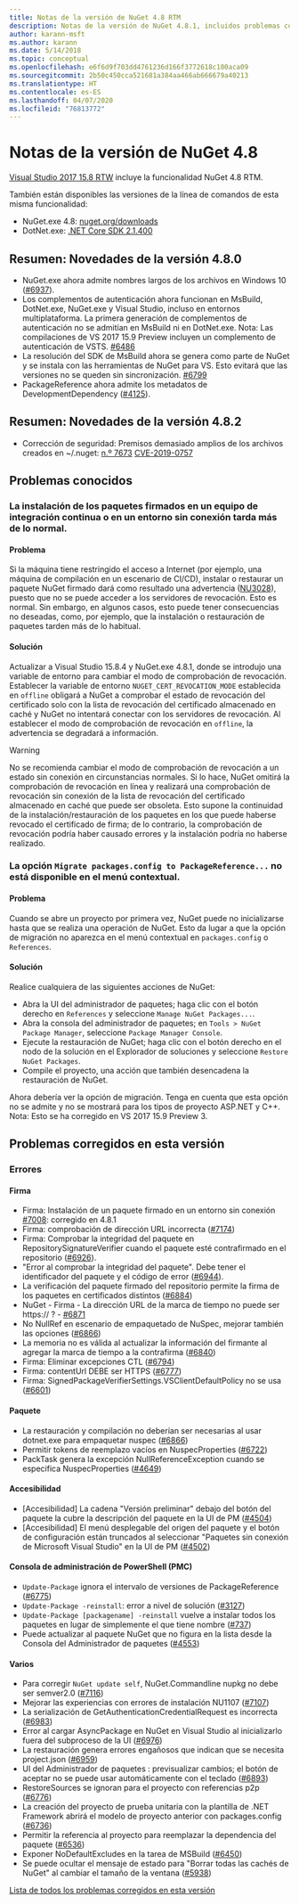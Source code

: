 ```yaml
---
title: Notas de la versión de NuGet 4.8 RTM
description: Notas de la versión de NuGet 4.8.1, incluidos problemas conocidos, correcciones de errores, características agregadas y DCR.
author: karann-msft
ms.author: karann
ms.date: 5/14/2018
ms.topic: conceptual
ms.openlocfilehash: e6f6d9f703dd4761236d166f3772618c100aca09
ms.sourcegitcommit: 2b50c450cca521681a384aa466ab666679a40213
ms.translationtype: HT
ms.contentlocale: es-ES
ms.lasthandoff: 04/07/2020
ms.locfileid: "76813772"
---
```

# <a name="nuget-48-release-notes"></a>Notas de la versión de NuGet 4.8

[Visual Studio 2017 15.8 RTW](https://www.visualstudio.com/news/releasenotes/vs2017-relnotes) incluye la funcionalidad NuGet 4.8 RTM.


También están disponibles las versiones de la línea de comandos de esta misma funcionalidad:
* NuGet.exe 4.8: [nuget.org/downloads](https://nuget.org/downloads)
* DotNet.exe: [.NET Core SDK 2.1.400](https://www.microsoft.com/net/download/visual-studio-sdks)


## <a name="summary-whats-new-in-480"></a>Resumen: Novedades de la versión 4.8.0
* NuGet.exe ahora admite nombres largos de los archivos en Windows 10 ([#6937](https://github.com/NuGet/Home/issues/6937)).
* Los complementos de autenticación ahora funcionan en MsBuild, DotNet.exe, NuGet.exe y Visual Studio, incluso en entornos multiplataforma. La primera generación de complementos de autenticación no se admitían en MsBuild ni en DotNet.exe. Nota: Las compilaciones de VS 2017 15.9 Preview incluyen un complemento de autenticación de VSTS. [#6486](https://github.com/NuGet/Home/issues/6486)
* La resolución del SDK de MsBuild ahora se genera como parte de NuGet y se instala con las herramientas de NuGet para VS. Esto evitará que las versiones no se queden sin sincronización. [#6799](https://github.com/NuGet/Home/issues/6799)
* PackageReference ahora admite los metadatos de DevelopmentDependency ([#4125](https://github.com/NuGet/Home/issues/4125)).

## <a name="summary-whats-new-in-482"></a>Resumen: Novedades de la versión 4.8.2

* Corrección de seguridad: Premisos demasiado amplios de los archivos creados en ~/.nuget: [n.º 7673](https://github.com/NuGet/Home/issues/7673) [CVE-2019-0757](https://portal.msrc.microsoft.com/en-us/security-guidance/advisory/CVE-2019-0757)

## <a name="known-issues"></a>Problemas conocidos
### <a name="installing-signed-packages-on-a-ci-machine-or-in-an-offline-environment-takes-longer-than-usual"></a>La instalación de los paquetes firmados en un equipo de integración continua o en un entorno sin conexión tarda más de lo normal.

#### <a name="issue"></a>Problema
Si la máquina tiene restringido el acceso a Internet (por ejemplo, una máquina de compilación en un escenario de CI/CD), instalar o restaurar un paquete NuGet firmado dará como resultado una advertencia ([NU3028](../reference/errors-and-warnings/nu3028.md)), puesto que no se puede acceder a los servidores de revocación. Esto es normal. Sin embargo, en algunos casos, esto puede tener consecuencias no deseadas, como, por ejemplo, que la instalación o restauración de paquetes tarden más de lo habitual.

#### <a name="workaround"></a>Solución
Actualizar a Visual Studio 15.8.4 y NuGet.exe 4.8.1, donde se introdujo una variable de entorno para cambiar el modo de comprobación de revocación.
Establecer la variable de entorno `NUGET_CERT_REVOCATION_MODE` establecida en `offline` obligará a NuGet a comprobar el estado de revocación del certificado solo con la lista de revocación del certificado almacenado en caché y NuGet no intentará conectar con los servidores de revocación. Al establecer el modo de comprobación de revocación en `offline`, la advertencia se degradará a información.

> [!Warning]
> No se recomienda cambiar el modo de comprobación de revocación a un estado sin conexión en circunstancias normales. Si lo hace, NuGet omitirá la comprobación de revocación en línea y realizará una comprobación de revocación sin conexión de la lista de revocación del certificado almacenado en caché que puede ser obsoleta. Esto supone la continuidad de la instalación/restauración de los paquetes en los que puede haberse revocado el certificado de firma; de lo contrario, la comprobación de revocación podría haber causado errores y la instalación podría no haberse realizado.

### <a name="the-migrate-packagesconfig-to-packagereference-option-is-not-available-in-the-right-click-context-menu"></a>La opción `Migrate packages.config to PackageReference...` no está disponible en el menú contextual.

#### <a name="issue"></a>Problema

Cuando se abre un proyecto por primera vez, NuGet puede no inicializarse hasta que se realiza una operación de NuGet. Esto da lugar a que la opción de migración no aparezca en el menú contextual en `packages.config` o `References`.

#### <a name="workaround"></a>Solución

Realice cualquiera de las siguientes acciones de NuGet:
* Abra la UI del administrador de paquetes; haga clic con el botón derecho en `References` y seleccione `Manage NuGet Packages...`.
* Abra la consola del administrador de paquetes; en `Tools > NuGet Package Manager`, seleccione `Package Manager Console`.
* Ejecute la restauración de NuGet; haga clic con el botón derecho en el nodo de la solución en el Explorador de soluciones y seleccione `Restore NuGet Packages`.
* Compile el proyecto, una acción que también desencadena la restauración de NuGet.

Ahora debería ver la opción de migración. Tenga en cuenta que esta opción no se admite y no se mostrará para los tipos de proyecto ASP.NET y C++.
Nota: Esto se ha corregido en VS 2017 15.9 Preview 3.

## <a name="issues-fixed-in-this-release"></a>Problemas corregidos en esta versión

### <a name="bugs"></a>Errores
#### <a name="signing"></a>Firma
* Firma: Instalación de un paquete firmado en un entorno sin conexión [#7008](https://github.com/NuGet/Home/issues/7008): corregido en 4.8.1
* Firma: comprobación de dirección URL incorrecta ([#7174](https://github.com/NuGet/Home/issues/7174))
* Firma: Comprobar la integridad del paquete en RepositorySignatureVerifier cuando el paquete esté contrafirmado en el repositorio ([#6926](https://github.com/NuGet/Home/issues/6926)).
* "Error al comprobar la integridad del paquete". Debe tener el identificador del paquete y el código de error ([#6944](https://github.com/NuGet/Home/issues/6944)).
* La verificación del paquete firmado del repositorio permite la firma de los paquetes en certificados distintos ([#6884](https://github.com/NuGet/Home/issues/6884))
* NuGet - Firma - La dirección URL de la marca de tiempo no puede ser https:// ? - [#6871](https://github.com/NuGet/Home/issues/6871)
* No NullRef en escenario de empaquetado de NuSpec, mejorar también las opciones ([#6866](https://github.com/NuGet/Home/issues/6866))
* La memoria no es válida al actualizar la información del firmante al agregar la marca de tiempo a la contrafirma ([#6840](https://github.com/NuGet/Home/issues/6840))
* Firma: Eliminar excepciones CTL ([#6794](https://github.com/NuGet/Home/issues/6794))
* Firma: contentUrl DEBE ser HTTPS ([#6777](https://github.com/NuGet/Home/issues/6777))
* Firma:  SignedPackageVerifierSettings.VSClientDefaultPolicy no se usa ([#6601](https://github.com/NuGet/Home/issues/6601))


#### <a name="pack"></a>Paquete
* La restauración y compilación no deberían ser necesarias al usar dotnet.exe para empaquetar nuspec ([#6866](https://github.com/NuGet/Home/issues/6866))
* Permitir tokens de reemplazo vacíos en NuspecProperties ([#6722](https://github.com/NuGet/Home/issues/6722))
* PackTask genera la excepción NullReferenceException cuando se especifica NuspecProperties ([#4649](https://github.com/NuGet/Home/issues/4649))

#### <a name="accessibility"></a>Accesibilidad
* [Accesibilidad] La cadena "Versión preliminar" debajo del botón del paquete la cubre la descripción del paquete en la UI de PM ([#4504](https://github.com/NuGet/Home/issues/4504))
* [Accesibilidad] El menú desplegable del origen del paquete y el botón de configuración están truncados al seleccionar "Paquetes sin conexión de Microsoft Visual Studio" en la UI de PM ([#4502](https://github.com/NuGet/Home/issues/4502))

#### <a name="powershell-management-console-pmc"></a>Consola de administración de PowerShell (PMC)
* `Update-Package` ignora el intervalo de versiones de PackageReference ([#6775](https://github.com/NuGet/Home/issues/6775))
* `Update-Package -reinstall`: error a nivel de solución ([#3127](https://github.com/NuGet/Home/issues/3127))
* `Update-Package [packagename] -reinstall` vuelve a instalar todos los paquetes en lugar de simplemente el que tiene nombre ([#737](https://github.com/NuGet/Home/issues/737))
* Puede actualizar al paquete NuGet que no figura en la lista desde la Consola del Administrador de paquetes ([#4553](https://github.com/NuGet/Home/issues/4553))

#### <a name="misc"></a>Varios
* Para corregir `NuGet update self`, NuGet.Commandline nupkg no debe ser semver2.0 ([#7116](https://github.com/NuGet/Home/issues/7116))
* Mejorar las experiencias con errores de instalación NU1107 ([#7107](https://github.com/NuGet/Home/issues/7107))
* La serialización de GetAuthenticationCredentialRequest es incorrecta ([#6983](https://github.com/NuGet/Home/issues/6983))
* Error al cargar AsyncPackage en NuGet en Visual Studio al inicializarlo fuera del subproceso de la UI ([#6976](https://github.com/NuGet/Home/issues/6976))
* La restauración genera errores engañosos que indican que se necesita project.json ([#6959](https://github.com/NuGet/Home/issues/6959))
* UI del Administrador de paquetes : previsualizar cambios; el botón de aceptar no se puede usar automáticamente con el teclado ([#6893](https://github.com/NuGet/Home/issues/6893))
* RestoreSources se ignoran para el proyecto con referencias p2p ([#6776](https://github.com/NuGet/Home/issues/6776))
* La creación del proyecto de prueba unitaria con la plantilla de .NET Framework abrirá el modelo de proyecto anterior con packages.config ([#6736](https://github.com/NuGet/Home/issues/6736))
* Permitir la referencia al proyecto para reemplazar la dependencia del paquete ([#6536](https://github.com/NuGet/Home/issues/6536))
* Exponer NoDefaultExcludes en la tarea de MSBuild ([#6450](https://github.com/NuGet/Home/issues/6450))
* Se puede ocultar el mensaje de estado para "Borrar todas las cachés de NuGet" al cambiar el tamaño de la ventana ([#5938](https://github.com/NuGet/Home/issues/5938))


[Lista de todos los problemas corregidos en esta versión](https://github.com/NuGet/Home/issues?q=is%3Aissue+is%3Aclosed+milestone%3A%224.8")
